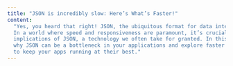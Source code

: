 ```yaml
---
title: "JSON is incredibly slow: Here’s What’s Faster!"
content:
  "Yes, you heard that right! JSON, the ubiquitous format for data interchange in web development, might be slowing down your applications.
  In a world where speed and responsiveness are paramount, it’s crucial to examine the performance
  implications of JSON, a technology we often take for granted. In this blog, we’ll dive deep into the reasons
  why JSON can be a bottleneck in your applications and explore faster alternatives and optimization techniques
  to keep your apps running at their best."
---
```

